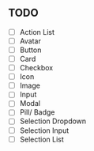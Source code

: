 ## TODO

-   [ ] Action List
-   [ ] Avatar
-   [ ] Button
-   [ ] Card
-   [ ] Checkbox
-   [ ] Icon
-   [ ] Image
-   [ ] Input
-   [ ] Modal
-   [ ] Pill/ Badge
-   [ ] Selection Dropdown
-   [ ] Selection Input
-   [ ] Selection List

